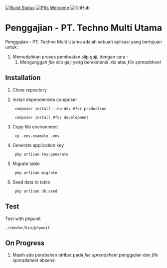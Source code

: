 [![Build Status](https://img.shields.io/travis/bayubimantarar/ppdb.svg?style=flat-square)](https://travis-ci.org/bayubimantarar/penggajian)
[![PRs Welcome](https://img.shields.io/badge/PRs-welcome-brightgreen.svg?style=flat-square)](https://github.com/bayubimantarar/penggajian/pulls)
![GitHub](https://img.shields.io/github/license/bayubimantarar/penggajian.svg?style=flat-square)

# Penggajian - PT. Techno Multi Utama
Penggajian - PT. Techno Multi Utama adalah sebuah aplikasi yang bertujuan untuk :
1. Memudahkan proses pembuatan slip gaji, dengan cara :
    1. Mengunggah _file_ slip gaji yang berekstensi _.xls_ atau _file spreadsheet_

## Installation
1. Clone repository
2. Install dependencies composer

        composer install --no-dev #for production

        composer install #for development

3. Copy file environment

        cp .env.example .env

4. Generate application key

        php artisan key:generate
5. Migrate table
    
        php artisan migrate

6. Seed data to table
    
        php artisan db:seed

## Test
Test with phpunit

    ./vendor/bin/phpunit

## On Progress
1. Masih ada perubahan atribut pada _file spreadsheet_ penggajian dan _file spreadsheet_ absensi
